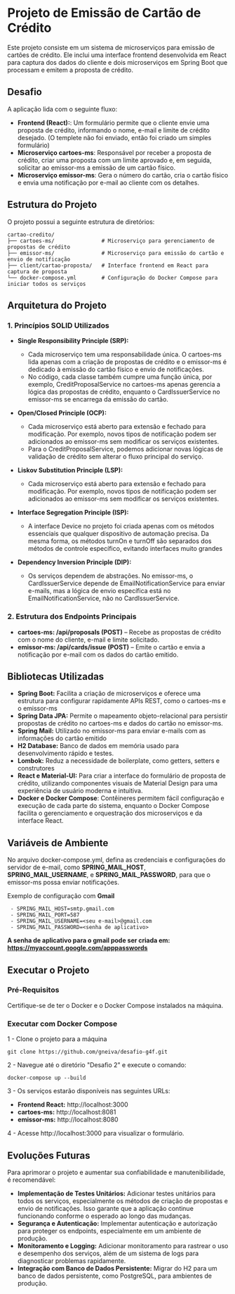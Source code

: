 # Projeto de Emissão de Cartão de Crédito

Este projeto consiste em um sistema de microserviços para emissão de cartões de crédito. Ele inclui uma interface frontend desenvolvida em React para captura dos dados do cliente e dois microserviços em Spring Boot que processam e emitem a proposta de crédito.

## Desafio

A aplicação lida com o seguinte fluxo:

+ **Frontend (React):**: Um formulário permite que o cliente envie uma proposta de crédito, informando o nome, e-mail e limite de crédito desejado. (O templete não foi enviado, então foi criado um simples formulário)
+ **Microserviço cartoes-ms**: Responsável por receber a proposta de crédito, criar uma proposta com um limite aprovado e, em seguida, solicitar ao emissor-ms a emissão de um cartão físico.
+ **Microserviço emissor-ms**: Gera o número do cartão, cria o cartão físico e envia uma notificação por e-mail ao cliente com os detalhes.

## Estrutura do Projeto
O projeto possui a seguinte estrutura de diretórios:
~~~
cartao-credito/
├── cartoes-ms/               # Microserviço para gerenciamento de propostas de crédito
├── emissor-ms/               # Microserviço para emissão do cartão e envio de notificação
├── client/cartao-proposta/   # Interface frontend em React para captura de proposta
└── docker-compose.yml        # Configuração do Docker Compose para iniciar todos os serviços
~~~~


## Arquitetura do Projeto
### 1. Princípios SOLID Utilizados ###

+ **Single Responsibility Principle (SRP):**
  +   Cada microserviço tem uma responsabilidade única. O cartoes-ms lida apenas com a criação de propostas de crédito e o emissor-ms é dedicado à emissão do cartão físico e envio de notificações.
  +   No código, cada classe também cumpre uma função única, por exemplo, CreditProposalService no cartoes-ms apenas gerencia a lógica das propostas de crédito, enquanto o CardIssuerService no emissor-ms se encarrega da emissão do cartão.

+ **Open/Closed Principle (OCP):**
  + Cada microserviço está aberto para extensão e fechado para modificação. Por exemplo, novos tipos de notificação podem ser adicionados ao emissor-ms sem modificar os serviços existentes.
  + Para o CreditProposalService, podemos adicionar novas lógicas de validação de crédito sem alterar o fluxo principal do serviço.
 
+ **Liskov Substitution Principle (LSP):**
  + Cada microserviço está aberto para extensão e fechado para modificação. Por exemplo, novos tipos de notificação podem ser adicionados ao emissor-ms sem modificar os serviços existentes.

+ **Interface Segregation Principle (ISP):**
  + A interface Device no projeto foi criada apenas com os métodos essenciais que qualquer dispositivo de automação precisa. Da mesma forma, os métodos turnOn e turnOff são separados dos métodos de controle específico, evitando interfaces muito grandes
 
+ **Dependency Inversion Principle (DIP):**
  + Os serviços dependem de abstrações. No emissor-ms, o CardIssuerService depende de EmailNotificationService para enviar e-mails, mas a lógica de envio específica está no EmailNotificationService, não no CardIssuerService.

### 2. Estrutura dos Endpoints Principais ###
+ **cartoes-ms: /api/proposals (POST)** – Recebe as propostas de crédito com o nome do cliente, e-mail e limite solicitado.
+ **emissor-ms: /api/cards/issue (POST)** – Emite o cartão e envia a notificação por e-mail com os dados do cartão emitido.

## Bibliotecas Utilizadas
+ **Spring Boot:** Facilita a criação de microserviços e oferece uma estrutura para configurar rapidamente APIs REST, como o cartoes-ms e o emissor-ms
+ **Spring Data JPA:** Permite o mapeamento objeto-relacional para persistir propostas de crédito no cartoes-ms e dados do cartão no emissor-ms.
+ **Spring Mail:** Utilizado no emissor-ms para enviar e-mails com as informações do cartão emitido
+ **H2 Database:** Banco de dados em memória usado para desenvolvimento rápido e testes.
+ **Lombok:** Reduz a necessidade de boilerplate, como getters, setters e construtores
+ **React e Material-UI:** Para criar a interface do formulário de proposta de crédito, utilizando componentes visuais de Material Design para uma experiência de usuário moderna e intuitiva.
+ **Docker e Docker Compose**: Contêineres permitem fácil configuração e execução de cada parte do sistema, enquanto o Docker Compose facilita o gerenciamento e orquestração dos microserviços e da interface React.

## Variáveis de Ambiente
No arquivo docker-compose.yml, defina as credenciais e configurações do servidor de e-mail, como **SPRING_MAIL_HOST**, **SPRING_MAIL_USERNAME**, e **SPRING_MAIL_PASSWORD**, para que o emissor-ms possa enviar notificações.

Exemplo de configuração com **Gmail**
~~~
 - SPRING_MAIL_HOST=smtp.gmail.com
 - SPRING_MAIL_PORT=587
 - SPRING_MAIL_USERNAME=<seu e-mail>@gmail.com
 - SPRING_MAIL_PASSWORD=<senha de aplicativo>
~~~
**A senha de aplicativo para o gmail pode ser criada em: https://myaccount.google.com/apppasswords**

## Executar o Projeto
### Pré-Requisitos
Certifique-se de ter o Docker e o Docker Compose instalados na máquina.    
    
### Executar com Docker Compose
1 - Clone o projeto para a máquina
~~~
git clone https://github.com/gneiva/desafio-g4f.git
~~~

2 - Navegue até o diretório "Desafio 2" e execute o comando:
~~~
docker-compose up --build
~~~~

3 - Os serviços estarão disponíveis nas seguintes URLs:
+ **Frontend React:** http://localhost:3000
+ **cartoes-ms:** http://localhost:8081
+ **emissor-ms:** http://localhost:8080

4 - Acesse http://localhost:3000 para visualizar o formulário.

## Evoluções Futuras

Para aprimorar o projeto e aumentar sua confiabilidade e manutenibilidade, é recomendável:
+ **Implementação de Testes Unitários:** Adicionar testes unitários para todos os serviços, especialmente os métodos de criação de propostas e envio de notificações. Isso garante que a aplicação continue funcionando conforme o esperado ao longo das mudanças.
+ **Segurança e Autenticação:** Implementar autenticação e autorização para proteger os endpoints, especialmente em um ambiente de produção.
+ **Monitoramento e Logging:** Adicionar monitoramento para rastrear o uso e desempenho dos serviços, além de um sistema de logs para diagnosticar problemas rapidamente.
+ **Integração com Banco de Dados Persistente:** Migrar do H2 para um banco de dados persistente, como PostgreSQL, para ambientes de produção.

